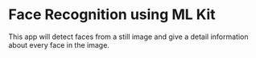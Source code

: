 
# Face Recognition using ML Kit

This app will detect faces from a still image and give a detail information about every face in the image.

